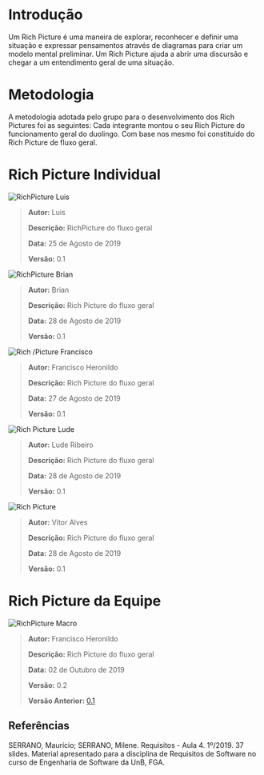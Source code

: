 # Introdução

Um Rich Picture é uma maneira de explorar, reconhecer e definir uma situação e expressar pensamentos através de diagramas para criar um modelo mental preliminar. Um Rich Picture ajuda a abrir uma discursão e chegar a um entendimento geral de uma situação. 

# Metodologia

A metodologia adotada pelo grupo para o desenvolvimento dos Rich Pictures foi as seguintes:
Cada integrante montou o seu Rich Picture do funcionamento geral do duolingo. Com base nos mesmo foi constituido do Rich Picture de fluxo geral.

# Rich Picture Individual

![RichPicture Luis](https://i.imgur.com/DtXdEgs.jpg)

>**Autor:** Luis
>
>**Descrição:** RichPicture do fluxo geral
>
>**Data:** 25 de Agosto de 2019
>
>**Versão:** 0.1

![RichPicture Brian](https://i.imgur.com/RnY863l.png)

>**Autor:** Brian
>
>**Descrição:** Rich Picture do fluxo geral
>
>**Data:** 28 de Agosto de 2019
>
>**Versão:** 0.1

![Rich /Picture Francisco](https://i.imgur.com/6SYJQhU.png)

>**Autor:** Francisco Heronildo
>
>**Descrição:** Rich Picture do fluxo geral
>
>**Data:** 27 de Agosto de 2019
>
>**Versão:** 0.1

![Rich Picture Lude](https://i.imgur.com/RZl4LFo.jpg)

>**Autor:** Lude Ribeiro
>
>**Descrição:** Rich Picture do fluxo geral
>
>**Data:** 28 de Agosto de 2019
>
>**Versão:** 0.1

![Rich Picture](https://i.imgur.com/NReQNr1.jpg)
>**Autor:** Vitor Alves
>
>**Descrição:** Rich Picture do fluxo geral
>
>**Data:** 28 de Agosto de 2019
>
>**Versão:** 0.1

# Rich Picture da Equipe

![RichPicture Macro](https://i.imgur.com/ffvrMd1.jpg)

>**Autor:** Francisco Heronildo
>
>**Descrição:** Rich Picture do fluxo geral
>
>**Data:** 02 de Outubro de 2019
>
>**Versão:** 0.2
>
>**Versão Anterior:** [0.1](https://drive.google.com/file/d/1MDbSR1DLS4_QviKKZOGhQAp4saR4udxE/view?usp=sharing)


## Referências

SERRANO, Maurício; SERRANO, Milene. Requisitos - Aula 4. 1º/2019. 37 slides. Material apresentado para a disciplina de Requisitos de Software no curso de Engenharia de Software da UnB, FGA.